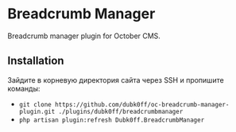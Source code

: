 # Breadcrumb Manager

Breadcrumb manager plugin for October CMS.

## Installation

Зайдите в корневую директория сайта через SSH и пропишите команды:

* `git clone https://github.com/dubk0ff/oc-breadcrumb-manager-plugin.git ./plugins/dubk0ff/breadcrumbmanager`
* `php artisan plugin:refresh Dubk0ff.BreadcrumbManager`